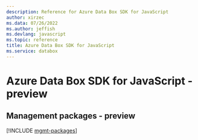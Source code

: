 ```yaml
---
description: Reference for Azure Data Box SDK for JavaScript
author: xirzec
ms.data: 07/26/2022
ms.author: jeffish
ms.devlang: javascript
ms.topic: reference
title: Azure Data Box SDK for JavaScript
ms.service: databox
---
```

# Azure Data Box SDK for JavaScript - preview

## Management packages - preview
[!INCLUDE [mgmt-packages](data-box-mgmt-index.md)]